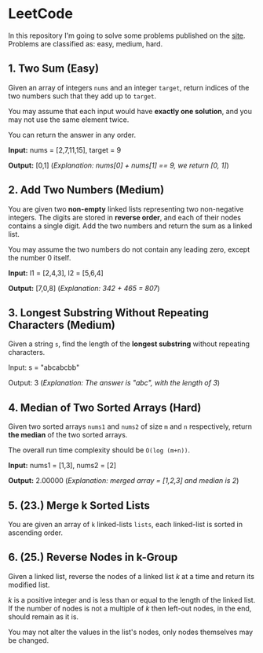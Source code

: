 # LeetCode

In this repository I'm going to solve some problems published on the [site](https://leetcode.com/problemset/all/). Problems are classified as: easy, medium, hard.

## 1. Two Sum (Easy)
Given an array of integers ```nums``` and an integer ```target```, return indices of the two numbers such that they add up to ```target```.

You may assume that each input would have **exactly one solution**, and you may not use the same element twice.

You can return the answer in any order.

**Input:** nums = [2,7,11,15], target = 9

**Output:** [0,1] (*Explanation: nums[0] + nums[1] == 9, we return [0, 1]*)

## 2. Add Two Numbers (Medium)

You are given two **non-empty** linked lists representing two non-negative integers. The digits are stored in **reverse order**, and each of their nodes contains a single digit. Add the two numbers and return the sum as a linked list.

You may assume the two numbers do not contain any leading zero, except the number 0 itself.

**Input:** l1 = [2,4,3], l2 = [5,6,4]

**Output:** [7,0,8] (*Explanation: 342 + 465 = 807*)

## 3. Longest Substring Without Repeating Characters (Medium)

Given a string ```s```, find the length of the **longest substring** without repeating characters.

Input: s = "abcabcbb"

Output: 3 (*Explanation: The answer is "abc", with the length of 3*)

## 4. Median of Two Sorted Arrays (Hard)

Given two sorted arrays ```nums1``` and ```nums2``` of size ```m``` and ```n``` respectively, return **the median** of the two sorted arrays.

The overall run time complexity should be ```O(log (m+n))```.

**Input:** nums1 = [1,3], nums2 = [2]

**Output:** 2.00000 (*Explanation: merged array = [1,2,3] and median is 2*)

## 5. (23.) Merge k Sorted Lists

You are given an array of ```k``` linked-lists ```lists```, each linked-list is sorted in ascending order.

## 6. (25.) Reverse Nodes in k-Group

Given a linked list, reverse the nodes of a linked list *k* at a time and return its modified list.

*k*  is a positive integer and is less than or equal to the length of the linked list. If the number of nodes is not a multiple of *k*  then left-out nodes, in the end, should remain as it is.

You may not alter the values in the list's nodes, only nodes themselves may be changed.







